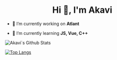 <h1 align="center">Hi 👋, I'm Akavi</h1>

- 🔭 I’m currently working on **Atlant**

- 🌱 I’m currently learning **JS, Vue, C++**



![Akavi`s Github Stats](https://github-readme-stats.vercel.app/api?username=akavvi&show_icons=true&theme=synthwave&count_private=true&hide=contribs,prs,stars&include_all_commits=true)

[![Top Langs](https://github-readme-stats.vercel.app/api/top-langs/?username=akavvi&layout=compact)](https://github.com/anuraghazra/github-readme-stats)
